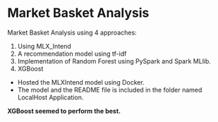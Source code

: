 # Market Basket Analysis

Market Basket Analysis using 4 approaches:

1. Using MLX_Intend
2. A recommendation model using tf-idf
3. Implementation of Random Forest using PySpark and Spark MLlib.
4. XGBoost 

* Hosted the MLXIntend model using Docker.
* The model and the README file is included in the folder named LocalHost Application.



**XGBoost seemed to perform the best.**




